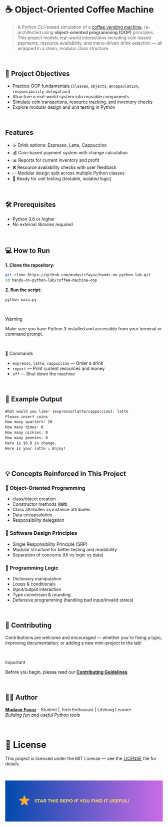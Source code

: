 # ☕ Object-Oriented Coffee Machine

> A Python CLI-based simulation of a [coffee vending machine](/02-Intermediate/coffee-machine/), re-architected using **object-oriented programming (OOP)** principles. This project models real-world interactions including coin-based payments, resource availability, and menu-driven drink selection — all wrapped in a clean, modular class structure.

<br/>

## 🎯 Project Objectives

- Practice OOP fundamentals (`classes`, `objects`, `encapsulation`, `responsibility delegation`)
- Structure a real-world system into reusable components
- Simulate coin transactions, resource tracking, and inventory checks
- Explore modular design and unit testing in Python

<br/>

## Features

- ☕ Drink options: Espresso, Latte, Cappuccino
- 💰 Coin-based payment system with change calculation
- 📊 Reports for current inventory and profit
- ❌ Resource availability checks with user feedback
- ✅ Modular design split across multiple Python classes
- 🧪 Ready for unit testing (testable, isolated logic)

<br/>

## 🛠️ Prerequisites

- Python 3.6 or higher
- No external libraries required

<br/>

## 💻 How to Run

**1. Clone the repository:**

```bash
git clone https://github.com/mudasirfayaz/hands-on-python-lab.git
cd hands-on-python-lab/coffee-machine-oop
```

**2. Run the script:**

```bash
python main.py
```

<br/>

> [!WARNING]
> Make sure you have Python 3 installed and accessible from your terminal or command prompt.

<br/>

📝 Commands

- `espresso`, `latte`, `cappuccino` — Order a drink
- `report` — Print current resources and money
- `off` — Shut down the machine

<br/>

## 🧪 Example Output

```bash
What would you like? (espresso/latte/cappuccino): latte
Please insert coins
How many quarters: 10
How many dimes: 0
How many nickles: 0
How many pennies: 0
Here is $0.0 in change.
Here is your latte ☕ Enjoy!
```

<br/>

## 💡 Concepts Reinforced in This Project

### 🧠 Object-Oriented Programming

- class/object creation
- Constructor methods (**init**)
- Class attributes vs instance attributes
- Data encapsulation
- Responsibility delegation

### 🧱 Software Design Principles

- Single Responsibility Principle (SRP)
- Modular structure for better testing and readability
- Separation of concerns (UI vs logic vs data)

### 🔁 Programming Logic

- Dictionary manipulation
- Loops & conditionals
- Input/output interaction
- Type conversion & rounding
- Defensive programming (handling bad input/invalid states)

<br/>

## 🤝 Contributing

Contributions are welcome and encouraged — whether you're fixing a typo, improving documentation, or adding a new mini-project to the lab!

<br/>

> [!IMPORTANT]
> Before you begin, please read our [**Contributing Guidelines**](/CONTRIBUTING.md).

<br/>

## 🧑‍💻 Author

**[Mudasir Fayaz](https://github.com/mudasirfayaz/)** - Student | Tech Enthusiast | Lifelong Learner<br/>
_Building fun and useful Python tools_

<br/>

# 📜 License

This project is licensed under the MIT License — see the [LICENSE](./LICENSE) file for details.

<br/>

![Star](/assets/docs/star.png)
